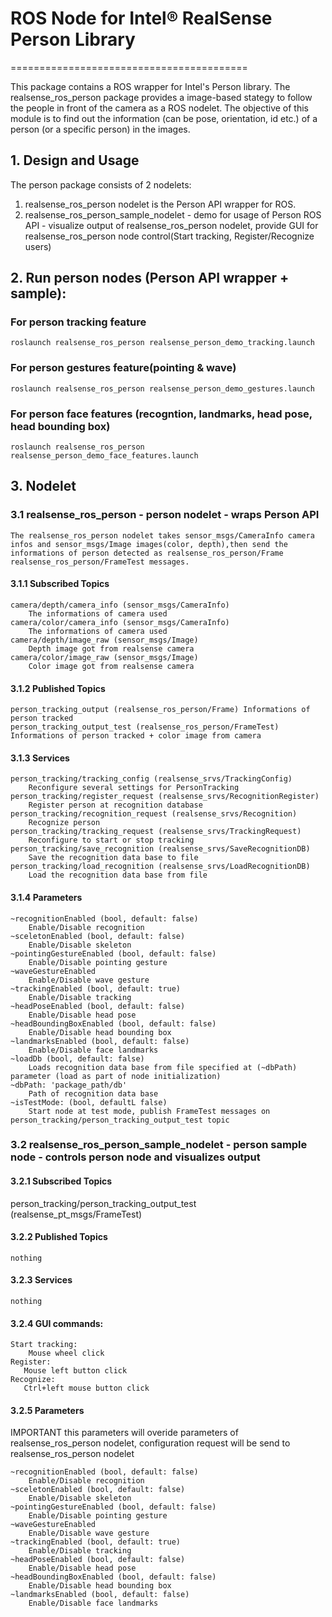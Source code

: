 # ROS Node for Intel® RealSense Person Library
=========================================

This package contains a ROS wrapper for Intel's Person library.
The realsense_ros_person package provides a image-based stategy to follow the 
people in front of the camera as a ROS nodelet. The objective of this module is
to find out the information (can be pose, orientation, id etc.) of a person (or a specific person)
in the images.

## 1. Design and Usage
The person package consists of 2 nodelets:

1. realsense_ros_person nodelet is the Person API wrapper for ROS.
2. realsense_ros_person_sample_nodelet - demo for usage of Person ROS API - visualize output of realsense_ros_person nodelet, provide GUI for realsense_ros_person node control(Start tracking, Register/Recognize users)
    
## 2. Run person nodes (Person API wrapper + sample):
### For person tracking feature
    roslaunch realsense_ros_person realsense_person_demo_tracking.launch
### For person gestures feature(pointing & wave)
    roslaunch realsense_ros_person realsense_person_demo_gestures.launch
### For person face features (recogntion, landmarks, head pose, head bounding box)
    roslaunch realsense_ros_person realsense_person_demo_face_features.launch
    
## 3. Nodelet
### 3.1 realsense_ros_person - person nodelet - wraps Person API
    The realsense_ros_person nodelet takes sensor_msgs/CameraInfo camera infos and sensor_msgs/Image images(color, depth),then send the informations of person detected as realsense_ros_person/Frame realsense_ros_person/FrameTest messages.
####  3.1.1 Subscribed Topics
    camera/depth/camera_info (sensor_msgs/CameraInfo)
        The informations of camera used
    camera/color/camera_info (sensor_msgs/CameraInfo)
        The informations of camera used
    camera/depth/image_raw (sensor_msgs/Image)
        Depth image got from realsense camera
    camera/color/image_raw (sensor_msgs/Image)
        Color image got from realsense camera
#### 3.1.2 Published Topics
    person_tracking_output (realsense_ros_person/Frame) Informations of person tracked
    person_tracking_output_test (realsense_ros_person/FrameTest) Informations of person tracked + color image from camera

#### 3.1.3 Services
    person_tracking/tracking_config (realsense_srvs/TrackingConfig)
        Reconfigure several settings for PersonTracking
    person_tracking/register_request (realsense_srvs/RecognitionRegister)
        Register person at recognition database
    person_tracking/recognition_request (realsense_srvs/Recognition)
        Recognize person
    person_tracking/tracking_request (realsense_srvs/TrackingRequest)
        Reconfigure to start or stop tracking
    person_tracking/save_recognition (realsense_srvs/SaveRecognitionDB)
        Save the recognition data base to file
    person_tracking/load_recognition (realsense_srvs/LoadRecognitionDB)
        Load the recognition data base from file

#### 3.1.4 Parameters
    ~recognitionEnabled (bool, default: false)
        Enable/Disable recognition
    ~sceletonEnabled (bool, default: false)
        Enable/Disable skeleton
    ~pointingGestureEnabled (bool, default: false)
        Enable/Disable pointing gesture
    ~waveGestureEnabled
        Enable/Disable wave gesture
    ~trackingEnabled (bool, default: true)
        Enable/Disable tracking
    ~headPoseEnabled (bool, default: false)
        Enable/Disable head pose
    ~headBoundingBoxEnabled (bool, default: false)
        Enable/Disable head bounding box
    ~landmarksEnabled (bool, default: false)
        Enable/Disable face landmarks
    ~loadDb (bool, default: false)
        Loads recognition data base from file specified at (~dbPath) parameter (load as part of node initialization)
    ~dbPath: 'package_path/db'
        Path of recognition data base
    ~isTestMode: (bool, defaultL false)
        Start node at test mode, publish FrameTest messages on person_tracking/person_tracking_output_test topic

### 3.2 realsense_ros_person_sample_nodelet - person sample  node - controls person node and visualizes output
#### 3.2.1 Subscribed Topics
   person_tracking/person_tracking_output_test (realsense_pt_msgs/FrameTest)
#### 3.2.2 Published Topics
    nothing
#### 3.2.3 Services
    nothing
####  3.2.4 GUI commands:
    Start tracking:
        Mouse wheel click
    Register:
       Mouse left button click
    Recognize:
       Ctrl+left mouse button click
#### 3.2.5 Parameters
IMPORTANT this parameters will overide parameters of realsense_ros_person nodelet,
configuration request will be send to realsense_ros_person nodelet

    ~recognitionEnabled (bool, default: false)
        Enable/Disable recognition
    ~sceletonEnabled (bool, default: false)
        Enable/Disable skeleton
    ~pointingGestureEnabled (bool, default: false)
        Enable/Disable pointing gesture
    ~waveGestureEnabled
        Enable/Disable wave gesture
    ~trackingEnabled (bool, default: true)
        Enable/Disable tracking
    ~headPoseEnabled (bool, default: false)
        Enable/Disable head pose
    ~headBoundingBoxEnabled (bool, default: false)
        Enable/Disable head bounding box
    ~landmarksEnabled (bool, default: false)
        Enable/Disable face landmarks
